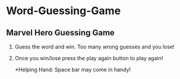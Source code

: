 # Word-Guessing-Game
## Marvel Hero Guessing Game
1. Guess the word and win. Too many wrong guesses and you lose! 
2. Once you win/lose press the play again button to play again! 

    *Helping Hand: Space bar may come in handy! 
